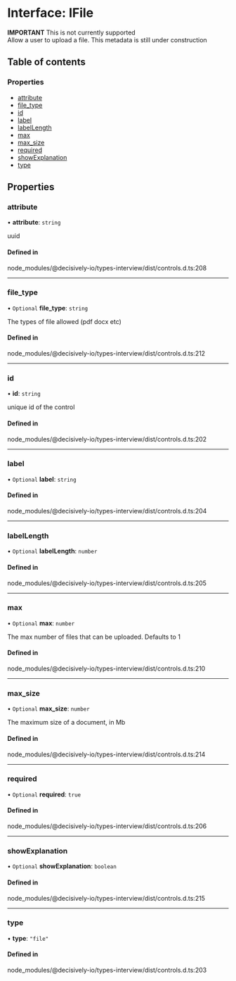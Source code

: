 # Interface: IFile

**IMPORTANT** This is not currently supported\
Allow a user to upload a file. This metadata is still under construction

## Table of contents

### Properties

- [attribute](../wiki/IFile#attribute)
- [file\_type](../wiki/IFile#file_type)
- [id](../wiki/IFile#id)
- [label](../wiki/IFile#label)
- [labelLength](../wiki/IFile#labellength)
- [max](../wiki/IFile#max)
- [max\_size](../wiki/IFile#max_size)
- [required](../wiki/IFile#required)
- [showExplanation](../wiki/IFile#showexplanation)
- [type](../wiki/IFile#type)

## Properties

### attribute

• **attribute**: `string`

uuid

#### Defined in

node_modules/@decisively-io/types-interview/dist/controls.d.ts:208

___

### file\_type

• `Optional` **file\_type**: `string`

The types of file allowed (pdf docx etc)

#### Defined in

node_modules/@decisively-io/types-interview/dist/controls.d.ts:212

___

### id

• **id**: `string`

unique id of the control

#### Defined in

node_modules/@decisively-io/types-interview/dist/controls.d.ts:202

___

### label

• `Optional` **label**: `string`

#### Defined in

node_modules/@decisively-io/types-interview/dist/controls.d.ts:204

___

### labelLength

• `Optional` **labelLength**: `number`

#### Defined in

node_modules/@decisively-io/types-interview/dist/controls.d.ts:205

___

### max

• `Optional` **max**: `number`

The max number of files that can be uploaded. Defaults to 1

#### Defined in

node_modules/@decisively-io/types-interview/dist/controls.d.ts:210

___

### max\_size

• `Optional` **max\_size**: `number`

The maximum size of a document, in Mb

#### Defined in

node_modules/@decisively-io/types-interview/dist/controls.d.ts:214

___

### required

• `Optional` **required**: ``true``

#### Defined in

node_modules/@decisively-io/types-interview/dist/controls.d.ts:206

___

### showExplanation

• `Optional` **showExplanation**: `boolean`

#### Defined in

node_modules/@decisively-io/types-interview/dist/controls.d.ts:215

___

### type

• **type**: ``"file"``

#### Defined in

node_modules/@decisively-io/types-interview/dist/controls.d.ts:203
